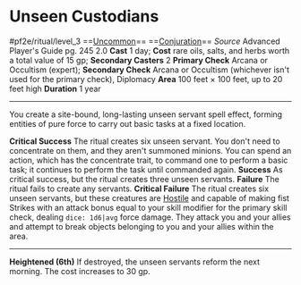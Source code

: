 # Unseen Custodians
#pf2e/ritual/level_3
==[Uncommon](Uncommon.md)== ==[Conjuration](Conjuration.md)==
*Source* Advanced Player's Guide pg. 245 2.0
**Cast** 1 day; **Cost** rare oils, salts, and herbs worth a total value of 15 gp; **Secondary Casters** 2
**Primary Check** Arcana or Occultism (expert); **Secondary Check** Arcana or Occultism (whichever isn't used for the primary check), Diplomacy
**Area** 100 feet × 100 feet, up to 20 feet high
**Duration** 1 year

---
You create a site-bound, long-lasting unseen servant spell effect, forming entities of pure force to carry out basic tasks at a fixed location.

**Critical Success** The ritual creates six unseen servant. You don't need to concentrate on them, and they aren't summoned minions. You can spend an action, which has the concentrate trait, to command one to perform a basic task; it continues to perform the task until commanded again.
**Success** As critical success, but the ritual creates three unseen servants.
**Failure** The ritual fails to create any servants.
**Critical Failure** The ritual creates six unseen servants, but these creatures are [Hostile](Hostile.md) and capable of making fist Strikes with an attack bonus equal to your skill modifier for the primary skill check, dealing `dice: 1d6|avg` force damage. They attack you and your allies and attempt to break objects belonging to you and your allies within the area.

<hr>

**Heightened (6th)** If destroyed, the unseen servants reform the next morning. The cost increases to 30 gp.